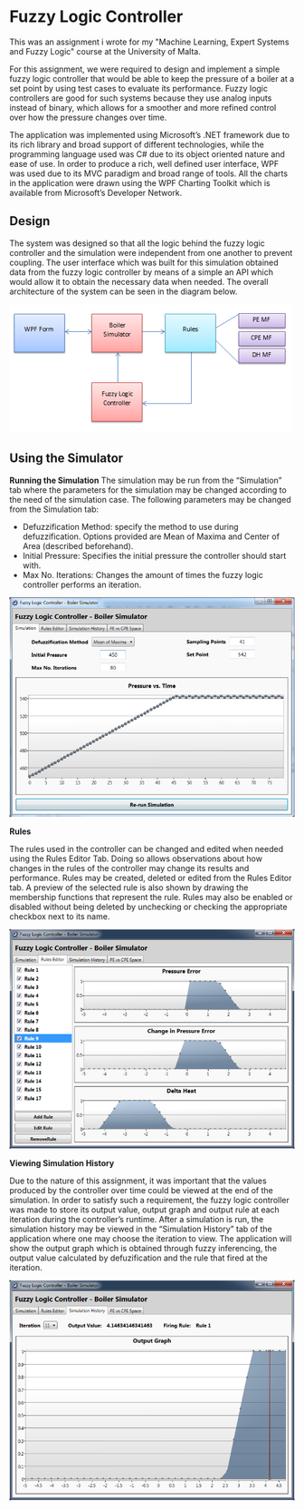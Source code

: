 Fuzzy Logic Controller
======================

This was an assignment i wrote for my "Machine Learning, Expert Systems and Fuzzy Logic" course at the University of Malta.

For this assignment, we were required to design and implement a simple fuzzy logic controller that would be able to keep
the pressure of a boiler at a set point by using test cases to evaluate its performance. Fuzzy logic controllers are good
for such systems because they use analog inputs instead of binary, which allows for a smoother and more refined control 
over how the pressure changes over time.

The application was implemented using Microsoft’s .NET framework due to its rich library and broad support of different
technologies, while the programming language used was C# due to its object oriented nature and ease of use. In order to
produce a rich, well defined user interface, WPF was used due to its MVC paradigm and broad range of tools. All the 
charts in the application were drawn using the WPF Charting Toolkit which is available from Microsoft’s Developer Network.

Design
------

The system was designed so that all the logic behind the fuzzy logic controller and the simulation were independent from
one another to prevent coupling. The user interface which was built for this simulation obtained data from the fuzzy 
logic controller by means of a simple an API which would allow it to obtain the necessary data when needed. The overall
architecture of the system can be seen in the diagram below.

![Design Overview](/img/Design.png)

Using the Simulator
-------------------

**Running the Simulation**
The simulation may be run from the “Simulation” tab where the parameters for the simulation may be changed according to the need of the simulation case. The following parameters may be changed from the Simulation tab:
* Defuzzification Method: specify the method to use during defuzzification. Options provided are Mean of Maxima and Center of Area (described beforehand).
*	Initial Pressure: Specifies the initial pressure the controller should start with.
*	Max No. Iterations: Changes the amount of times the fuzzy logic controller performs an iteration.

![Simulation](/img/Simulation.png)

**Rules**

The rules used in the controller can be changed and edited when needed using the Rules Editor Tab. Doing so allows 
observations about how changes in the rules of the controller may change its results and performance.
Rules may be created, deleted or edited from the Rules Editor tab. A preview of the selected rule is also shown by 
drawing the membership functions that represent the rule. Rules may also be enabled or disabled without being deleted 
by unchecking or checking the appropriate checkbox next to its name.

![Rules Editor](/img/RulesEditor.png)

**Viewing Simulation History**

Due to the nature of this assignment, it was important that the values produced by the controller over time could be 
viewed at the end of the simulation. In order to satisfy such a requirement, the fuzzy logic controller was made to 
store its output value, output graph and output rule at each iteration during the controller’s runtime.
After a simulation is run, the simulation history may be viewed in the “Simulation History” tab of the application 
where one may choose the iteration to view. The application will show the output graph which is obtained through fuzzy 
inferencing, the output value calculated by defuzification and the rule that fired at the iteration.

![Simulation History](/img/SimulationHistory.png)





